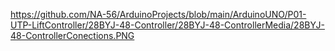 https://github.com/NA-56/ArduinoProjects/blob/main/ArduinoUNO/P01-UTP-LiftController/28BYJ-48-Controller/28BYJ-48-ControllerMedia/28BYJ-48-ControllerConections.PNG 
